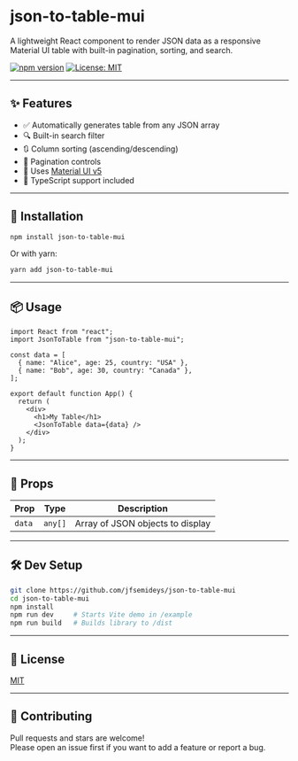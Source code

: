 # json-to-table-mui

A lightweight React component to render JSON data as a responsive Material UI table with built-in pagination, sorting, and search.

[![npm version](https://img.shields.io/npm/v/json-to-table-mui.svg)](https://www.npmjs.com/package/json-to-table-mui)
[![License: MIT](https://img.shields.io/badge/License-MIT-yellow.svg)](https://opensource.org/licenses/MIT)

---

## ✨ Features

- ✅ Automatically generates table from any JSON array
- 🔍 Built-in search filter
- 🔃 Column sorting (ascending/descending)
- 📄 Pagination controls
- 🎨 Uses [Material UI v5](https://mui.com/)
- 🧠 TypeScript support included

---

## 🚀 Installation

```bash
npm install json-to-table-mui
```

Or with yarn:

```bash
yarn add json-to-table-mui
```

---

## 📦 Usage

```tsx
import React from "react";
import JsonToTable from "json-to-table-mui";

const data = [
  { name: "Alice", age: 25, country: "USA" },
  { name: "Bob", age: 30, country: "Canada" },
];

export default function App() {
  return (
    <div>
      <h1>My Table</h1>
      <JsonToTable data={data} />
    </div>
  );
}
```

---

## 📐 Props

| Prop   | Type    | Description                      |
| ------ | ------- | -------------------------------- |
| `data` | `any[]` | Array of JSON objects to display |

---

## 🛠 Dev Setup

```bash
git clone https://github.com/jfsemideys/json-to-table-mui
cd json-to-table-mui
npm install
npm run dev     # Starts Vite demo in /example
npm run build   # Builds library to /dist
```

---

## 📄 License

[MIT](LICENSE)

---

## 🙌 Contributing

Pull requests and stars are welcome!  
Please open an issue first if you want to add a feature or report a bug.
